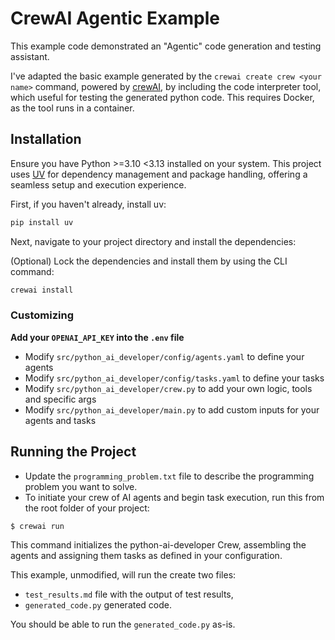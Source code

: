 # CrewAI Agentic Example

This example code demonstrated an "Agentic" code generation and testing assistant.

I've adapted the basic example generated by the ```crewai create crew <your name>``` command, powered by [crewAI](https://crewai.com), by including the code interpreter tool, which  useful for testing the generated python code. This requires Docker, as the tool runs in a container.

## Installation

Ensure you have Python >=3.10 <3.13 installed on your system. This project uses [UV](https://docs.astral.sh/uv/) for dependency management and package handling, offering a seamless setup and execution experience.

First, if you haven't already, install uv:

```bash
pip install uv
```

Next, navigate to your project directory and install the dependencies:

(Optional) Lock the dependencies and install them by using the CLI command:
```bash
crewai install
```
### Customizing

**Add your `OPENAI_API_KEY` into the `.env` file**

- Modify `src/python_ai_developer/config/agents.yaml` to define your agents
- Modify `src/python_ai_developer/config/tasks.yaml` to define your tasks
- Modify `src/python_ai_developer/crew.py` to add your own logic, tools and specific args
- Modify `src/python_ai_developer/main.py` to add custom inputs for your agents and tasks


## Running the Project

* Update the ```programming_problem.txt``` file to describe the programming problem you want to solve.
* To initiate your crew of AI agents and begin task execution, run this from the root folder of your project:
```bash
$ crewai run
```
This command initializes the python-ai-developer Crew, assembling the agents and assigning them tasks as defined in your configuration.

This example, unmodified, will run the create two files:
* `test_results.md` file with the output of test results,
* `generated_code.py` generated code.

You should be able to run the `generated_code.py` as-is.

